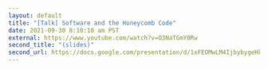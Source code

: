 ```yaml
---
layout: default
title: "[Talk] Software and the Honeycomb Code"
date: 2021-09-30 8:10:10 am PST
external: https://www.youtube.com/watch?v=O3NaTGmY0Rw
second_title: "(slides)"
second_url: https://docs.google.com/presentation/d/1xFEOMwLM4IjbybygeHkQJcEWDAHJvfCKpbTKOESk2nA/edit?usp=sharing
---
```

